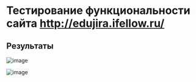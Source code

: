 # Тестирование функциональности сайта http://edujira.ifellow.ru/

## Результаты

![image](https://github.com/t2t2t2t/ImageForReadMe/blob/main/imageHW/main.jpg)

![image](https://github.com/t2t2t2t/ImageForReadMe/blob/main/imageHW/behaviors.jpg)